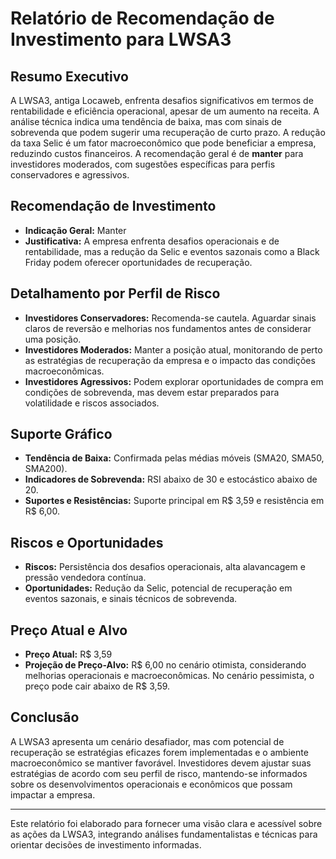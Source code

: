 # Relatório de Recomendação de Investimento para LWSA3

## Resumo Executivo
A LWSA3, antiga Locaweb, enfrenta desafios significativos em termos de rentabilidade e eficiência operacional, apesar de um aumento na receita. A análise técnica indica uma tendência de baixa, mas com sinais de sobrevenda que podem sugerir uma recuperação de curto prazo. A redução da taxa Selic é um fator macroeconômico que pode beneficiar a empresa, reduzindo custos financeiros. A recomendação geral é de **manter** para investidores moderados, com sugestões específicas para perfis conservadores e agressivos.

## Recomendação de Investimento
- **Indicação Geral:** Manter
- **Justificativa:** A empresa enfrenta desafios operacionais e de rentabilidade, mas a redução da Selic e eventos sazonais como a Black Friday podem oferecer oportunidades de recuperação.

## Detalhamento por Perfil de Risco
- **Investidores Conservadores:** Recomenda-se cautela. Aguardar sinais claros de reversão e melhorias nos fundamentos antes de considerar uma posição.
- **Investidores Moderados:** Manter a posição atual, monitorando de perto as estratégias de recuperação da empresa e o impacto das condições macroeconômicas.
- **Investidores Agressivos:** Podem explorar oportunidades de compra em condições de sobrevenda, mas devem estar preparados para volatilidade e riscos associados.

## Suporte Gráfico
- **Tendência de Baixa:** Confirmada pelas médias móveis (SMA20, SMA50, SMA200).
- **Indicadores de Sobrevenda:** RSI abaixo de 30 e estocástico abaixo de 20.
- **Suportes e Resistências:** Suporte principal em R$ 3,59 e resistência em R$ 6,00.

## Riscos e Oportunidades
- **Riscos:** Persistência dos desafios operacionais, alta alavancagem e pressão vendedora contínua.
- **Oportunidades:** Redução da Selic, potencial de recuperação em eventos sazonais, e sinais técnicos de sobrevenda.

## Preço Atual e Alvo
- **Preço Atual:** R$ 3,59
- **Projeção de Preço-Alvo:** R$ 6,00 no cenário otimista, considerando melhorias operacionais e macroeconômicas. No cenário pessimista, o preço pode cair abaixo de R$ 3,59.

## Conclusão
A LWSA3 apresenta um cenário desafiador, mas com potencial de recuperação se estratégias eficazes forem implementadas e o ambiente macroeconômico se mantiver favorável. Investidores devem ajustar suas estratégias de acordo com seu perfil de risco, mantendo-se informados sobre os desenvolvimentos operacionais e econômicos que possam impactar a empresa.

---

Este relatório foi elaborado para fornecer uma visão clara e acessível sobre as ações da LWSA3, integrando análises fundamentalistas e técnicas para orientar decisões de investimento informadas.